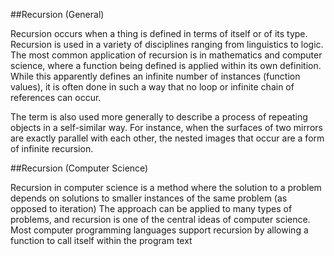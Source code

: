 ##Recursion (General)

Recursion occurs when a thing is defined in terms of itself or of its type. Recursion is used in a variety of disciplines ranging from linguistics to logic. The most common application of recursion is in mathematics and computer science, where a function being defined is applied within its own definition. While this apparently defines an infinite number of instances (function values), it is often done in such a way that no loop or infinite chain of references can occur.

The term is also used more generally to describe a process of repeating objects in a self-similar way. For instance, when the surfaces of two mirrors are exactly parallel with each other, the nested images that occur are a form of infinite recursion.



##Recursion (Computer Science)

Recursion in computer science is a method where the solution to a problem depends on solutions to smaller instances of the same problem (as opposed to iteration) The approach can be applied to many types of problems, and recursion is one of the central ideas of computer science. Most computer programming languages support recursion by allowing a function to call itself within the program text
